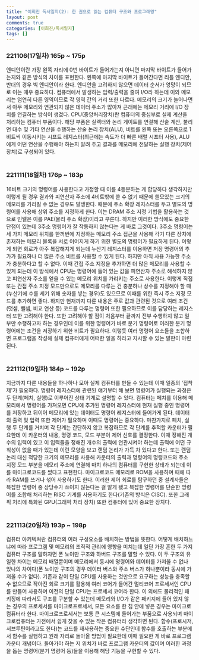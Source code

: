 ```yaml
---
title: "이희진 독서일지(2): 한 권으로 읽는 컴퓨터 구조와 프로그래밍"
layout: post
comments: true
categories: [이희진/독서일지]
tags: []
---
```


### 221106(17일차) 165p ~ 175p
엔디안이란 가장 왼쪽 자리에 0번 바이트가 들어가는지 아니면 마지막 바이트가 들어가는지와 같은 방식의 차이를 표현한다. 왼쪽에 마지막 바이트가 들어간다면 리틀 엔디안, 반대의 경우 빅 엔디안이라 한다. 엔디안을 고려하지 않으면 데이터 순서가 엉망이 되므로 이는 매우 중요하다. 컴퓨터에서 발생하는 입력/출력을 줄여 I/O라 하는데 이와 메모리는 엄연히 다른 영역이므로 각 영역 간의 거리 또한 다르다. 메모리의 크기가 늘어나면서 아무 메모리와 연관되지 않은 데이터 주소가 많아져 근래에는 메모리 거리에 I/O 장치를 연결하는 방식이 생겼다. CPU(중앙처리장치)란 컴퓨터의 중심부로 실제 계산을 처리하는 컴퓨터 부품이다. 해당 부품은 실렉터와 논리 게이트를 연결해 산술 계산, 불리언 대수 및 기타 연산을 수행하는 산술 논리 장치(ALU), 비트를 왼쪽 또는 오른쪽으로 1비트씩 이동시키는 시프트 레지스터(최근에는 속도가 더 빠른 배럴 시프터 사용), ALU에게 어떤 연산을 수행해야 하는지 알려 주고 결과를 메모리에 전달하는 실행 장치(제어 장치)로 구성되어 있다.   
<br/>
### 221111(18일차) 176p ~ 183p
16비트 크기의 명령어를 사용한다고 가정할 때 이를 4등분하는 게 합당하다 생각하지만 이렇게 될 경우 결과와 피연산자 주소에 4비트밖에 쓸 수 없기 때문에 쓸모있는 크기의 메모리를 가리킬 수 없는 경우도 발생한다. 때문에 주소 확장 레지스터를 두고 별도의 명령어를 사용해 상위 주소를 지정하게 한다. 이는 DRAM 주소 지정 기법을 활용하는 것으로 인텔은 이를 PAE(물리 주소 확장)이라고 부른다. 하지만 이러한 방식에도 중요한 단점이 있는데 3주소 명령어가 잘 작동하지 않는다는 게 바로 그것이다. 3주소 명령어는 세 가지 메모리 위치를 한꺼번에 지정하는 메모리 주소 접근을 사용해 각기 다른 장치에 존재하는 메모리 블록을 서로 이어지게 하기 위한 별도의 명령어가 필요하게 된다. 이렇게 되면 회로가 아주 복잡해지게 되는데 누산기 레지스터를 이용하면 저장 명령어의 추가가 필요하나 더 많은 주소 비트를 사용할 수 있게 된다. 하지만 아직 사용 가능한 주소가 충분하다고 할 수 없다. 이때 간접 주소 지정을 추가하면 더 많은 메모리를 사용할 수 있게 되는데 이 방식에서 CPU는 명령어에 들어 있는 값을 피연산자 주소로 해석하지 않고 피연산자 주소를 얻을 수 있는 메모리 위치를 가리키는 주소로 사용한다. 이렇게 직접 또는 간접 주소 지정 모드만으로도 메모리를 다루는 건 충분하나 상수를 지정해야 할 때(누산기에 수를 세기 위해 숫자를 넣는 경우)도 있으므로 이때를 위한 즉시 주소 지정 모드를 추가하면 좋다. 하지만 현재까지 다룬 내용은 주로 값과 관련된 것으로 여러 조건(덧셈, 뺄셈, 비교 연산 등) 코드를 다루는 명령어 또한 필요하므로 이를 담당하는 레지스터 또한 고려해야 한다. 또한 고려해야 할 점이 처음부터 끝까지 전부 수행하지 않고 일부만 수행하고자 하는 경우인데 이를 위한 명령어가 바로 분기 명령어로 이러한 분기 명령어에는 조건을 저장하기 위한 비트가 필요하다. 이렇듯 여러 명령어 요소들을 조합하면 프로그램을 작성해 실제 컴퓨터에게 어떠한 일을 하라고 지시할 수 있는 발판이 마련된다.   
<br/>
### 221112(19일차) 184p ~ 192p
지금까지 다룬 내용들을 하나하나 모아 실제 컴퓨터를 만들 수 있는데 이때 일종의 '접착제'가 필요하다. 명령어 레지스터에 관련된 얘기부터 해 보면 명령어가 실행되는 과정은 두 단계(페치, 실행)로 이루어진 상태 기계로 설명할 수 있다. 컴퓨터는 페치를 이용해 메모리에서 명령어를 가져오면 CPU에 추가된 명령어 레지스터에 현재 실행 중인 명령어를 저장하고 뒤이어 메모리에 있는 데이터도 명령어 레지스터에 들어가게 된다. 데이터의 출력 및 입력 또한 제어가 필요하며 이때도 명령어는 중요하다. 마찬가지로 페치, 실행 두 단계를 거치며 각 단계는 간단하지 않고 복잡하므로 각 단계를 추적할 카운터가 필요한데 이 카운터의 내용, 명령 코드, 모드 부분이 제어 신호를 결정한다. 이때 정해진 개수의 입력이 있고 이 입력들을 정해진 개수의 출력에 연관시켜야 하는데 출력에 어떤 규칙성이 없을 때가 있는데 이런 모양을 보고 랜덤 논리가 가득 차 있다고 한다. 또는 랜덤 논리 대신 적당한 크기의 메모리를 사용해 카운터의 출력과 명령어의 명령코드와 주소 지정 모드 부분을 메모리 주소에 연결해 마치 하나의 컴퓨터를 구현한 상태가 되는데 이를 마이크로코드를 썼다고 표현한다. 마이크로코드 메모리로 ROM을 사용하며 때에 따라 RAM를 쓰거나 섞어 사용하기도 한다. 이러한 제어 회로를 탐구하던 중 설계자들은 복잡한 명령어 중 상당수가 쓰이지 않는다는 걸 알게 됐고 복잡한 명령어를 단순한 명령어를 조합해 처리하는 RISC 기계를 사용하기도 한다(기존의 방식은 CISC). 또한 그래픽 처리에 특화된 GPU(그래픽 처리 장치) 또한 컴퓨터에 있어 중요한 장치다.    
<br/>
### 221113(20일차) 193p ~ 198p
컴퓨터 아키텍처란 컴퓨터의 여러 구성요소를 배치하는 방법을 뜻한다. 어떻게 배치하느냐에 따라 프로그램 및 메모리의 조직적 관리에 영향을 미치는데 일단 가장 흔한 두 가지 컴퓨터 구조를 말하자면 폰 노이만 구조와 하버드 구조를 말할 수 있다. 이 두 구조의 유일한 차이는 메모리 배열뿐이며 메모리에서 동시에 명령어와 데이터를 가져올 수 없나 있나의 차이다(폰 노이만 구조의 경우 데이터 버스와 주소 버스가 하나뿐이라 동시에 가져올 수가 없다). 기존과 같이 단일 CPU를 사용하는 것만으로 요구하는 성능을 충족할 수 없으므로 작아진 회로 크기를 활용해 여러 코어가 들어간 멀티코어 프로세서인 CPU를 만들어 사용하며 이전의 단일 CPU는 프로세서 코어라 한다. 이 외에도 물리적인 패키징에 따라서도 구조를 구분할 수 있는데 메모리와 I/O가 같은 패키지에 들어 있지 않는 경우의 프로세서를 마이크로프로세서, 모든 요소를 한 칩 안에 넣은 경우는 마이크로컴퓨터라 한다. 마이크로프로세서는 보통 큰 시스템에 들어가는 부품으로 사용되며 마이크로컴퓨터는 가전에서 쉽게 찾을 수 있는 작은 컴퓨터라 생각하면 된다. 함수(프로시저, 서브루틴이라고도 한다)는 코드를 재사용하는 중요한 수단인데 함수를 호출하는 부분에서 함수를 실행하고 원래 자리로 돌아올 방법이 필요한데 이때 필요한 게 바로 프로그램 카운터 개념이다. 돌아가야 하는 저 위치가 바로 프로그램 카운터의 값이며 이러한 과정을 돕는 명령어(분기 명령어 등)들을 이용해 해당 기능을 구현할 수 있다.    
<br/>

